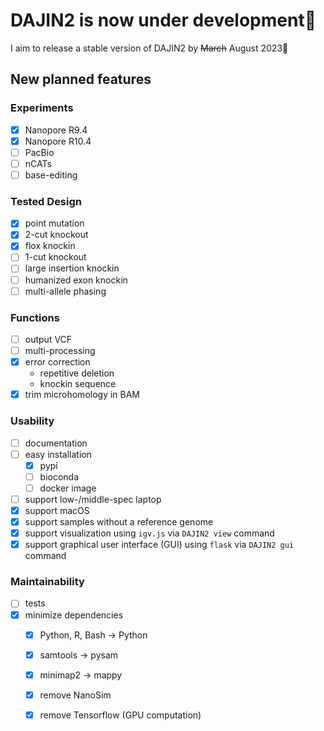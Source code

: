 # DAJIN2 is now under development👷

I aim to release a stable version of DAJIN2 by ~~March~~ August 2023:crossed_fingers:

## New planned features


### Experiments

+ [x] Nanopore R9.4
+ [x] Nanopore R10.4
+ [ ] PacBio
+ [ ] nCATs
+ [ ] base-editing

### Tested Design

+ [x] point mutation
+ [x] 2-cut knockout
+ [x] flox knockin
+ [ ] 1-cut knockout
+ [ ] large insertion knockin
+ [ ] humanized exon knockin
+ [ ] multi-allele phasing

### Functions

+ [ ] output VCF
+ [ ] multi-processing
+ [x] error correction
  - repetitive deletion
  - knockin sequence
+ [x] trim microhomology in BAM

### Usability

+ [ ] documentation
+ [ ] easy installation
  + [x] pypi
  + [ ] bioconda
  + [ ] docker image
+ [ ] support low-/middle-spec laptop
+ [x] support macOS
+ [x] support samples without a reference genome
+ [x] support visualization using `igv.js` via `DAJIN2 view` command
+ [x] support graphical user interface (GUI) using `flask` via `DAJIN2 gui` command

### Maintainability

+ [ ] tests
+ [x] minimize dependencies
  + [x] Python, R, Bash -> Python
  + [x] samtools -> pysam
  + [x] minimap2 -> mappy
  + [x] remove NanoSim
  + [x] remove Tensorflow (GPU computation)

